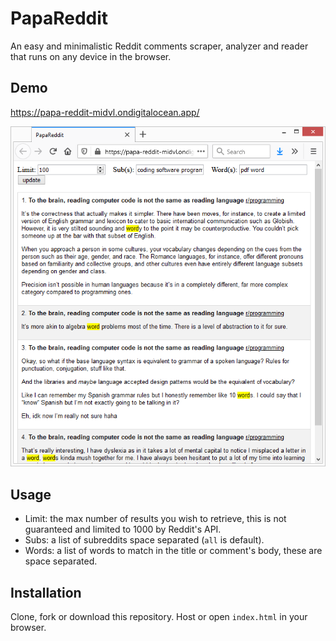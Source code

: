 # PapaReddit
An easy and minimalistic Reddit comments scraper, analyzer and reader that runs on any device in the browser.

## Demo
https://papa-reddit-midvl.ondigitalocean.app/

![screenshot](/assets/d1.png)

## Usage

- Limit: the max number of results you wish to retrieve, this is not guaranteed and limited to 1000 by Reddit's API.
- Subs: a list of subreddits space separated (`all` is default).
- Words: a list of words to match in the title or comment's body, these are space separated.

## Installation
Clone, fork or download this repository.
Host or open `index.html` in your browser.
